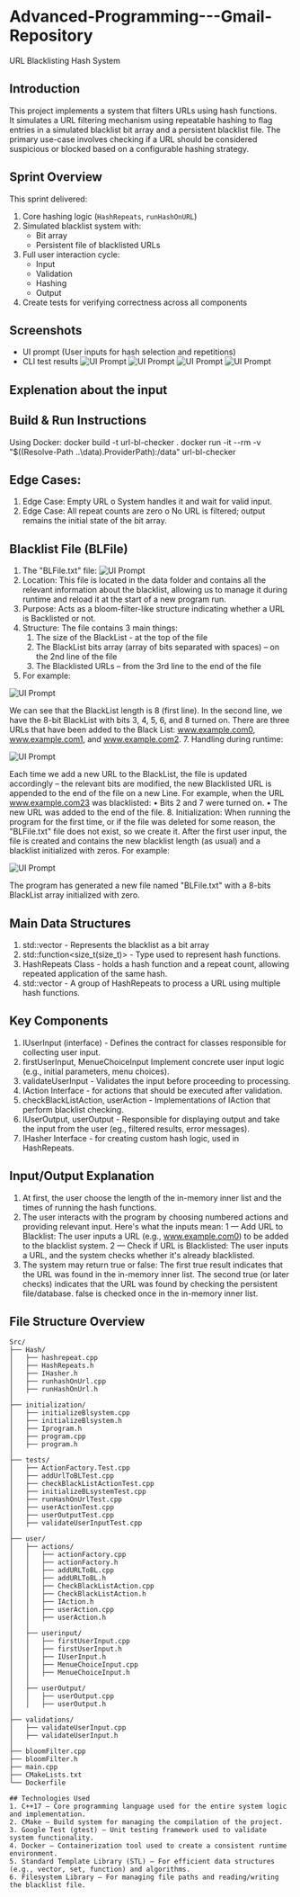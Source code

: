 # Advanced-Programming---Gmail-Repository
 URL Blacklisting Hash System

## Introduction
This project implements a system that filters URLs using hash functions.  
It simulates a URL filtering mechanism using repeatable hashing to flag entries in a simulated blacklist bit array and a persistent blacklist file.
The primary use-case involves checking if a URL should be considered suspicious or blocked based on a configurable hashing strategy.

## Sprint Overview
This sprint delivered:
1. Core hashing logic (`HashRepeats`, `runHashOnURL`)
2. Simulated blacklist system with:
   - Bit array
   - Persistent file of blacklisted URLs
3. Full user interaction cycle:
   - Input
   - Validation
   - Hashing
   - Output
4. Create tests for verifying correctness across all components

## Screenshots
- UI prompt (User inputs for hash selection and repetitions)
- CLI test results
![UI Prompt](documentation-pictures/1.png)
![UI Prompt](documentation-pictures/2.png)
![UI Prompt](documentation-pictures/3.png)
![UI Prompt](documentation-pictures/4.png)

## Explenation about the input
## Build & Run Instructions
Using Docker:
docker build -t url-bl-checker .
docker run -it --rm -v "$((Resolve-Path ..\\data).ProviderPath):/data" url-bl-checker

## Edge Cases: 
1.	Edge Case: Empty URL
    o	System handles it and wait for valid input.
2.	Edge Case: All repeat counts are zero
    o	No URL is filtered; output remains the initial state of the bit array.

## Blacklist File (BLFile)
1. The "BLFile.txt" file:
 ![UI Prompt](documentation-pictures/5.png)
2. Location:
This file is located in the data folder and contains all the relevant information about the blacklist, allowing us to manage it during runtime and reload it at the start of a new program run.
3. Purpose:
Acts as a bloom-filter-like structure indicating whether a URL is Backlisted or not.
4. Structure:
The file contains 3 main things:
    1.	The size of the BlackList - at the top of the file
    2.	The BlackList bits array (array of bits separated with spaces) – on the 2nd line of the file
    3.	The Blacklisted URLs – from the 3rd line to the end of the file
5. For example:

  ![UI Prompt](documentation-pictures/6.png)

We can see that the BlackList length is 8 (first line). In the second line, we have the 8-bit BlackList with bits 3, 4, 5, 6, and 8 turned on. There are three URLs that have been added to the Black List: www.example.com0, www.example.com1, and www.example.com2.
7. Handling during runtime:

 ![UI Prompt](documentation-pictures/7.png)
 
Each time we add a new URL to the BlackList, the file is updated accordingly – the relevant bits are modified, the new Blacklisted URL is appended to the end of the file on a new Line.
For example, when the URL www.example.com23 was blacklisted:
•	Bits 2 and 7 were turned on.
•	The new URL was added to the end of the file.
8. Initialization:
When running the program for the first time, or if the file was deleted for some reason, the "BLFile.txt" file does not exist, so we create it. 
After the first user input, the file is created and contains the new blacklist length (as usual) and a blacklist initialized with zeros.
 For example:
 
  ![UI Prompt](documentation-pictures/8.png)
  
The program has generated a new file named "BLFile.txt" with a 8-bits BlackList array initialized with zero.

## Main Data Structures
1. std::vector<bool> - Represents the blacklist as a bit array
2. std::function<size_t(size_t)> - Type used to represent hash functions.
3. HashRepeats Class - holds a hash function and a repeat count, allowing repeated application of the same hash.
4. std::vector<HashRepeats>	- A group of HashRepeats to process a URL using multiple hash functions.

## Key Components
1. IUserInput (interface) - Defines the contract for classes responsible for collecting user input.
2. firstUserInput, MenueChoiceInput Implement concrete user input logic (e.g., initial parameters, menu choices).
3. validateUserInput - Validates the input before proceeding to processing.
4. IAction Interface - for actions that should be executed after validation.
5. checkBlackListAction, userAction - Implementations of IAction that perform blacklist checking.
6. IUserOutput, userOutput - Responsible for displaying output and take the input from the user (eg., filtered results, error messages).
7. IHasher Interface - for creating custom hash logic, used in HashRepeats.

## Input/Output Explanation
1. At first, the user choose the length of the in-memory inner list and the times of running the hash functions. 
2. The user interacts with the program by choosing numbered actions and providing relevant input. Here's what the inputs mean:
    1 — Add URL to Blacklist:
    The user inputs a URL (e.g., www.example.com0) to be added to the blacklist system.
    2 — Check if URL is Blacklisted:
    The user inputs a URL, and the system checks whether it's already blacklisted.
3. The system may return true or false:
The first true result indicates that the URL was found in the in-memory inner list.
The second true (or later checks) indicates that the URL was found by checking the persistent file/database.
false is checked once in the in-memory inner list.

## File Structure Overview

```
Src/
├── Hash/
│   ├── hashrepeat.cpp
│   ├── HashRepeats.h
│   ├── IHasher.h
│   ├── runhashOnUrl.cpp
│   ├── runHashOnUrl.h
│
├── initialization/
│   ├── initializeBlsystem.cpp
│   ├── initializeBlsystem.h
│   ├── Iprogram.h
│   ├── program.cpp
│   ├── program.h
│
├── tests/
│   ├── ActionFactory.Test.cpp
│   ├── addUrlToBLTest.cpp
│   ├── checkBlackListActionTest.cpp
│   ├── initializeBLsystemTest.cpp
│   ├── runHashOnUrlTest.cpp
│   ├── userActionTest.cpp
│   ├── userOutputTest.cpp
│   ├── validateUserInputTest.cpp
│
├── user/
│   ├── actions/
│   │   ├── actionFactory.cpp
│   │   ├── actionFactory.h
│   │   ├── addURLToBL.cpp
│   │   ├── addURLToBL.h
│   │   ├── CheckBlackListAction.cpp
│   │   ├── CheckBlackListAction.h
│   │   ├── IAction.h
│   │   ├── userAction.cpp
│   │   ├── userAction.h
│   │
│   ├── userinput/
│   │   ├── firstUserInput.cpp
│   │   ├── firstUserInput.h
│   │   ├── IUserInput.h
│   │   ├── MenueChoiceInput.cpp
│   │   ├── MenueChoiceInput.h
│   │
│   ├── userOutput/
│   │   ├── userOutput.cpp
│   │   ├── userOutput.h
│
├── validations/
│   ├── validateUserInput.cpp
│   ├── validateUserInput.h
│
├── bloomFilter.cpp
├── bloomFilter.h
├── main.cpp
├── CMakeLists.txt
└── Dockerfile

## Technologies Used
1. C++17 – Core programming language used for the entire system logic and implementation.
2. CMake – Build system for managing the compilation of the project.
3. Google Test (gtest) – Unit testing framework used to validate system functionality.
4. Docker – Containerization tool used to create a consistent runtime environment.
5. Standard Template Library (STL) – For efficient data structures (e.g., vector, set, function) and algorithms.
6. Filesystem Library – For managing file paths and reading/writing the blacklist file.